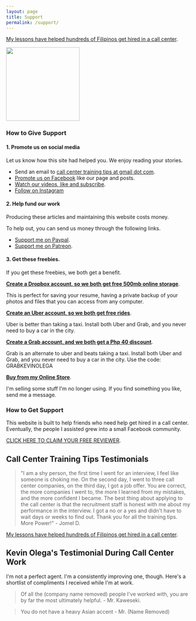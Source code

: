 ```yaml
---
layout: page
title: Support
permalink: /support/
---
```

[My lessons have helped hundreds of Filipinos get hired in a call center](https://callcentertrainingtips.com/testimonials).

<img src="{{ site.url }}/images/2019-07-Kevin-Gray.jpg" width="200">

### How to Give Support

#### 1. Promote us on social media

Let us know how this site had helped you. We enjoy reading your stories.

- Send an email to [call center training tips at gmail dot com](mailto:kevin@callcentertrainingtips.com).
- [Promote us on Facebook][2] like our page and posts.
- [Watch our videos, like and subscribe](https://www.youtube.com/user/CCTTshow).
- [Follow on Instagram](https://www.instagram.com/cctrainingtips/)

#### 2. Help fund our work

Producing these articles and maintaining this website costs money. 

To help out, you can send us money through the following links.

- [Support me on Paypal][3].
- [Support me on Patreon][4].

#### 3. Get these freebies.

If you get these freebies, we both get a benefit.

**[Create a Dropbox account, so we both get free 500mb online storage][6]**. 

This is perfect for saving your resume, having a private backup of your photos and files that you can access from any computer. 

**[Create an Uber account, so we both get free rides][7]**. 

Uber is better than taking a taxi. Install both Uber and Grab, and you never need to buy a car in the city.

**[Create a Grab account, and we both get a Php 40 discount][8]**. 

Grab is an alternate to uber and beats taking a taxi. Install both Uber and Grab, and you never need to buy a car in the city. Use the code: GRABKEVINOLEGA

**[Buy from my Online Store][9]**. 

I'm selling some stuff I'm no longer using. If you find something you like, send me a message.

### How to Get Support

This website is built to help friends who need help get hired in a call center. Eventually, the people I assisted grew into a small Facebook community.

[CLICK HERE TO CLAIM YOUR FREE REVIEWER][10].


## Call Center Training Tips Testimonials

> "I am a shy person, the first time I went for an interview, I feel like someone is choking me. On the second day, I went to three call center companies, on the third day, I got a job offer. You are correct, the more companies I went to, the more I learned from my mistakes, and the more confident I became. The best thing about applying to the call center is that the recruitment staff is honest with me about my performance in the interview. I got a no or a yes and didn't have to wait days or weeks to find out. Thank you for all the training tips. More Power!" - Jomel D.

[My lessons have helped hundreds of Filipinos get hired in a call center](https://callcentertrainingtips.com/testimonials).


## Kevin Olega's Testimonial During Call Center Work

I'm not a perfect agent. I'm a consistently improving one, though. Here's a shortlist of compliments I received while I'm at work.

> Of all the (company name removed) people I've worked with, you are by far the most ultimately helpful. - Mr. Kaweseki.

> You do not have a heavy Asian accent - Mr. (Name Removed)

[2]:	https://www.facebook.com/callcentertrainingtips/
[3]:	https://paypal.me/kevinolega
[4]:	https://patreon.com/user?u=4521402
[5]:	https://goo.gl/forms/M1MbBbdhieN7Ouvc2
[6]:	https://db.tt/vTWX3Qpf
[7]:	https://www.uber.com/invite/kevino1009
[8]:	https://r.grab.com/grabkevinolega
[9]:	https://carousell.com/kevinolega
[10]:	https://callcentertrainingtips.com/start
[11]:	https://callcentertrainingtips.com/promos